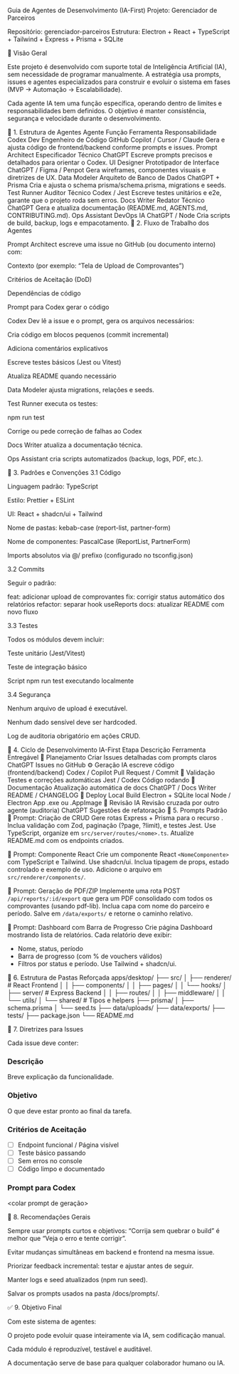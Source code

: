Guia de Agentes de Desenvolvimento (IA-First)
Projeto: Gerenciador de Parceiros

Repositório: gerenciador-parceiros
Estrutura: Electron + React + TypeScript + Tailwind + Express + Prisma + SQLite

🧠 Visão Geral

Este projeto é desenvolvido com suporte total de Inteligência Artificial (IA), sem necessidade de programar manualmente.
A estratégia usa prompts, issues e agentes especializados para construir e evoluir o sistema em fases (MVP → Automação → Escalabilidade).

Cada agente IA tem uma função específica, operando dentro de limites e responsabilidades bem definidos.
O objetivo é manter consistência, segurança e velocidade durante o desenvolvimento.

🤖 1. Estrutura de Agentes
Agente	Função	Ferramenta	Responsabilidade
Codex Dev	Engenheiro de Código	GitHub Copilot / Cursor / Claude	Gera e ajusta código de frontend/backend conforme prompts e issues.
Prompt Architect	Especificador Técnico	ChatGPT	Escreve prompts precisos e detalhados para orientar o Codex.
UI Designer	Prototipador de Interface	ChatGPT / Figma / Penpot	Gera wireframes, componentes visuais e diretrizes de UX.
Data Modeler	Arquiteto de Banco de Dados	ChatGPT + Prisma	Cria e ajusta o schema prisma/schema.prisma, migrations e seeds.
Test Runner	Auditor Técnico	Codex / Jest	Escreve testes unitários e e2e, garante que o projeto roda sem erros.
Docs Writer	Redator Técnico	ChatGPT	Gera e atualiza documentação (README.md, AGENTS.md, CONTRIBUTING.md).
Ops Assistant	DevOps IA	ChatGPT / Node	Cria scripts de build, backup, logs e empacotamento.
🧩 2. Fluxo de Trabalho dos Agentes

Prompt Architect escreve uma issue no GitHub (ou documento interno) com:

Contexto (por exemplo: “Tela de Upload de Comprovantes”)

Critérios de Aceitação (DoD)

Dependências de código

Prompt para Codex gerar o código

Codex Dev lê a issue e o prompt, gera os arquivos necessários:

Cria código em blocos pequenos (commit incremental)

Adiciona comentários explicativos

Escreve testes básicos (Jest ou Vitest)

Atualiza README quando necessário

Data Modeler ajusta migrations, relações e seeds.

Test Runner executa os testes:

npm run test

Corrige ou pede correção de falhas ao Codex

Docs Writer atualiza a documentação técnica.

Ops Assistant cria scripts automatizados (backup, logs, PDF, etc.).

🧭 3. Padrões e Convenções
3.1 Código

Linguagem padrão: TypeScript

Estilo: Prettier + ESLint

UI: React + shadcn/ui + Tailwind

Nome de pastas: kebab-case (report-list, partner-form)

Nome de componentes: PascalCase (ReportList, PartnerForm)

Imports absolutos via @/ prefixo (configurado no tsconfig.json)

3.2 Commits

Seguir o padrão:

feat: adicionar upload de comprovantes
fix: corrigir status automático dos relatórios
refactor: separar hook useReports
docs: atualizar README com novo fluxo

3.3 Testes

Todos os módulos devem incluir:

Teste unitário (Jest/Vitest)

Teste de integração básico

Script npm run test executando localmente

3.4 Segurança

Nenhum arquivo de upload é executável.

Nenhum dado sensível deve ser hardcoded.

Log de auditoria obrigatório em ações CRUD.

🔧 4. Ciclo de Desenvolvimento IA-First
Etapa	Descrição	Ferramenta	Entregável
🧱 Planejamento	Criar Issues detalhadas com prompts claros	ChatGPT	Issues no GitHub
⚙️ Geração	IA escreve código (frontend/backend)	Codex / Copilot	Pull Request / Commit
🧪 Validação	Testes e correções automáticas	Jest / Codex	Código rodando
🧭 Documentação	Atualização automática de docs	ChatGPT / Docs Writer	README / CHANGELOG
🚀 Deploy Local	Build Electron + SQLite local	Node / Electron	App .exe ou .AppImage
🔁 Revisão IA	Revisão cruzada por outro agente (auditoria)	ChatGPT	Sugestões de refatoração
🧰 5. Prompts Padrão
💬 Prompt: Criação de CRUD
Gere rotas Express + Prisma para o recurso <nome>. 
Inclua validação com Zod, paginação (?page, ?limit), e testes Jest. 
Use TypeScript, organize em `src/server/routes/<nome>.ts`. 
Atualize README.md com os endpoints criados.

💬 Prompt: Componente React
Crie um componente React `<NomeComponente>` com TypeScript e Tailwind.
Use shadcn/ui. 
Inclua tipagem de props, estado controlado e exemplo de uso.
Adicione o arquivo em `src/renderer/components/`.

💬 Prompt: Geração de PDF/ZIP
Implemente uma rota POST `/api/reports/:id/export` que gera um PDF consolidado
com todos os comprovantes (usando pdf-lib). Inclua capa com nome do parceiro e período.
Salve em `/data/exports/` e retorne o caminho relativo.

💬 Prompt: Dashboard com Barra de Progresso
Crie página Dashboard mostrando lista de relatórios.
Cada relatório deve exibir:
- Nome, status, período
- Barra de progresso (com % de vouchers válidos)
- Filtros por status e período.
Use Tailwind + shadcn/ui.

🧱 6. Estrutura de Pastas Reforçada
apps/desktop/
  ├── src/
  │   ├── renderer/         # React Frontend
  │   │   ├── components/
  │   │   ├── pages/
  │   │   └── hooks/
  │   ├── server/           # Express Backend
  │   │   ├── routes/
  │   │   ├── middleware/
  │   │   └── utils/
  │   └── shared/           # Tipos e helpers
  ├── prisma/
  │   ├── schema.prisma
  │   └── seed.ts
  ├── data/uploads/
  ├── data/exports/
  ├── tests/
  ├── package.json
  └── README.md

🧩 7. Diretrizes para Issues

Cada issue deve conter:

### Descrição
Breve explicação da funcionalidade.

### Objetivo
O que deve estar pronto ao final da tarefa.

### Critérios de Aceitação
- [ ] Endpoint funcional / Página visível
- [ ] Teste básico passando
- [ ] Sem erros no console
- [ ] Código limpo e documentado

### Prompt para Codex
<colar prompt de geração>

🧠 8. Recomendações Gerais

Sempre usar prompts curtos e objetivos: “Corrija sem quebrar o build” é melhor que “Veja o erro e tente corrigir”.

Evitar mudanças simultâneas em backend e frontend na mesma issue.

Priorizar feedback incremental: testar e ajustar antes de seguir.

Manter logs e seed atualizados (npm run seed).

Salvar os prompts usados na pasta /docs/prompts/.

✅ 9. Objetivo Final

Com este sistema de agentes:

O projeto pode evoluir quase inteiramente via IA, sem codificação manual.

Cada módulo é reproduzível, testável e auditável.

A documentação serve de base para qualquer colaborador humano ou IA.